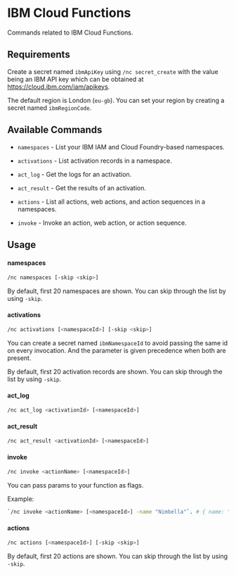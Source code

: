 # IBM Cloud Functions

Commands related to IBM Cloud Functions.

## Requirements

Create a secret named `ibmApiKey` using `/nc secret_create` with the value being an IBM API key which can be obtained at https://cloud.ibm.com/iam/apikeys.

The default region is London (`eu-gb`). You can set your region by creating a secret named `ibmRegionCode`.

## Available Commands

- `namespaces` - List your IBM IAM and Cloud Foundry-based namespaces.

- `activations` - List activation records in a namespace.

- `act_log` - Get the logs for an activation.

- `act_result` - Get the results of an activation.

- `actions` -  List all actions, web actions, and action sequences in a namespaces.

- `invoke` - Invoke an action, web action, or action sequence.

## Usage

#### namespaces

```sh
/nc namespaces [-skip <skip>]
```

By default, first 20 namespaces are shown. You can skip through the list by using `-skip`.

#### activations

```sh
/nc activations [<namespaceId>] [-skip <skip>]
```

You can create a secret named `ibmNamespaceId` to avoid passing the same id on every invocation. And the parameter is given precedence when both are present.

By default, first 20 activation records are shown. You can skip through the list by using `-skip`.

#### act_log

```sh
/nc act_log <activationId> [<namespaceId>]
```

#### act_result

```sh
/nc act_result <activationId> [<namespaceId>]
```

#### invoke

```sh
/nc invoke <actionName> [<namespaceId>]
```

You can pass params to your function as flags.

Example:
```sh
`/nc invoke <actionName> [<namespaceId>] -name "Nimbella"`. # { name: "Nimbella" }
```

#### actions

```sh
/nc actions [<namespaceId>] [-skip <skip>]
```

By default, first 20 actions are shown. You can skip through the list by using `-skip`.